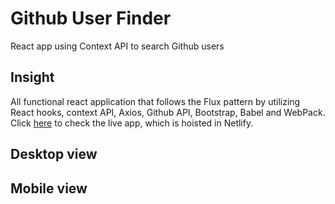 # Github User Finder
React app using Context API to search Github users

## Insight 
All functional react application that follows the Flux pattern by utilizing React hooks, context API, Axios, Github API, Bootstrap, Babel and WebPack. Click [here](https://github-user-finder-2396.netlify.app/) to check the live app, which is hoisted in Netlify.

## Desktop view

## Mobile view
